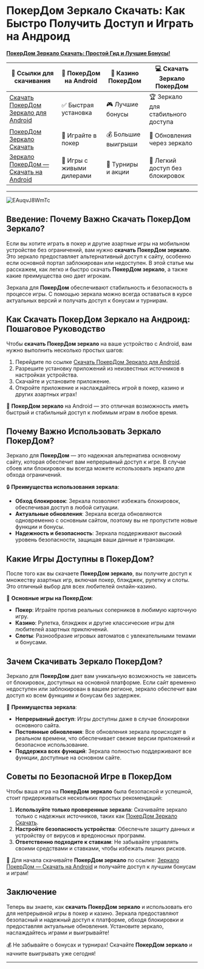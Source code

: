 # ПокерДом Зеркало Скачать: Как Быстро Получить Доступ и Играть на Андроид

[**ПокерДом Зеркало Скачать: Простой Гид и Лучшие Бонусы!**](https://brandplay.link/Bxg7SC7H)

| 🔗 Ссылки для скачивания | 📲 ПокерДом на Android | 🎰 Казино ПокерДом | 💻 Скачать Зеркало ПокерДом |
|---------------------------|------------------------|--------------------|----------------------------|
| [Скачать ПокерДом Зеркало для Android](https://brandplay.link/Bxg7SC7H) | ✅ Быстрая установка | 🎮 Лучшие бонусы | 🏆 Зеркало для стабильного доступа |
| [ПокерДом Зеркало Скачать](https://brandplay.link/Bxg7SC7H) | 📲 Играйте в покер | 💰 Большие выигрыши | 🎯 Обновления через зеркало |
| [Зеркало ПокерДом — Скачать на Android](https://brandplay.link/Bxg7SC7H) | 🎰 Игры с живыми дилерами | 🏅 Турниры и акции | 🎉 Легкий доступ без блокировок |

---
![EAuqvJ8WmTc](https://github.com/user-attachments/assets/36249feb-fe4e-4345-b831-f16364e42c61)

## Введение: Почему Важно Скачать ПокерДом Зеркало?

Если вы хотите играть в покер и другие азартные игры на мобильном устройстве без ограничений, вам нужно **скачать ПокерДом зеркало**. Это зеркало предоставляет альтернативный доступ к сайту, особенно если основной портал заблокирован или недоступен. В этой статье мы расскажем, как легко и быстро скачать **ПокерДом зеркало**, а также какие преимущества оно дает игрокам.

Зеркала для **ПокерДом** обеспечивают стабильность и безопасность в процессе игры. С помощью зеркала можно всегда оставаться в курсе актуальных версий и получать доступ к бонусам и турнирам.

## Как Скачать ПокерДом Зеркало на Андроид: Пошаговое Руководство

Чтобы **скачать ПокерДом зеркало** на ваше устройство с Android, вам нужно выполнить несколько простых шагов:

1. Перейдите по ссылке [Скачать ПокерДом Зеркало для Android](https://brandplay.link/Bxg7SC7H).
2. Разрешите установку приложений из неизвестных источников в настройках устройства.
3. Скачайте и установите приложение.
4. Откройте приложение и наслаждайтесь игрой в покер, казино и других азартных играх!

📱 **ПокерДом зеркало** на Android — это отличная возможность иметь быстрый и стабильный доступ к любимым играм в любое время.

## Почему Важно Использовать Зеркало ПокерДом?

Зеркало для **ПокерДом** — это надежная альтернатива основному сайту, которая обеспечит вам непрерывный доступ к игре. В случае сбоев или блокировок вы всегда можете использовать зеркало для обхода ограничений.

🔒 **Преимущества использования зеркала**:
- **Обход блокировок**: Зеркала позволяют избежать блокировок, обеспечивая доступ в любой ситуации.
- **Актуальные обновления**: Зеркала всегда обновляются одновременно с основным сайтом, поэтому вы не пропустите новые функции и бонусы.
- **Надежность и безопасность**: Зеркала поддерживают высокий уровень безопасности, защищая ваши данные и транзакции.

## Какие Игры Доступны в ПокерДом?

После того как вы скачаете **ПокерДом зеркало**, вы получите доступ к множеству азартных игр, включая покер, блэкджек, рулетку и слоты. Это отличный выбор для всех любителей онлайн-казино.

🎲 **Основные игры на ПокерДом**:
- **Покер**: Играйте против реальных соперников в любимую карточную игру.
- **Казино**: Рулетка, блэкджек и другие классические игры для любителей азартных приключений.
- **Слоты**: Разнообразие игровых автоматов с увлекательными темами и бонусами.

## Зачем Скачивать Зеркало ПокерДом?

Зеркало для **ПокерДом** дает вам уникальную возможность не зависеть от блокировок, доступных на основной платформе. Если сайт временно недоступен или заблокирован в вашем регионе, зеркало обеспечит вам доступ ко всем функциям и бонусам без задержек.

🏅 **Преимущества зеркала**:
- **Непрерывный доступ**: Игры доступны даже в случае блокировки основного сайта.
- **Постоянные обновления**: Все обновления зеркала происходят в реальном времени, что обеспечивает свежие версии приложений и безопасное использование.
- **Поддержка всех функций**: Зеркала полностью поддерживают все функции, доступные на основном сайте.

## Советы по Безопасной Игре в ПокерДом

Чтобы ваша игра на **ПокерДом зеркало** была безопасной и успешной, стоит придерживаться нескольких простых рекомендаций:
1. **Используйте только проверенные зеркала**: Скачивайте зеркало только с надежных источников, таких как [ПокерДом Зеркало Скачать](https://brandplay.link/Bxg7SC7H).
2. **Настройте безопасность устройства**: Обеспечьте защиту данных и устройству от вирусов и вредоносных программ.
3. **Ответственно подходите к ставкам**: Не забывайте управлять своими средствами и ставками, чтобы избежать лишних рисков.

🔗 Для начала скачивайте **ПокерДом зеркало** по ссылке: [Зеркало ПокерДом — Скачать на Android](https://brandplay.link/Bxg7SC7H) и получайте доступ к лучшим бонусам и играм!

## Заключение

Теперь вы знаете, как **скачать ПокерДом зеркало** и использовать его для непрерывной игры в покер и казино. Зеркала предоставляют безопасный и надежный доступ к платформе, обходя блокировки и предоставляя актуальные обновления. Установите зеркало, наслаждайтесь играми и выигрывайте!

💰 Не забывайте о бонусах и турнирах! Скачайте **ПокерДом зеркало** и начните выигрывать уже сегодня!

---

